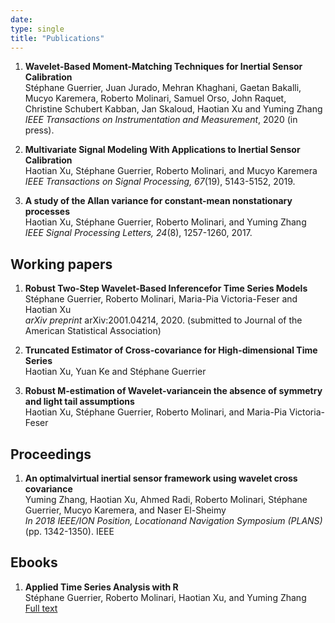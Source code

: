 ```yaml
---
date: 
type: single
title: "Publications"
---
```


1. **Wavelet-Based Moment-Matching Techniques for Inertial Sensor Calibration**<br/>
Stéphane Guerrier, Juan Jurado, Mehran Khaghani, Gaetan Bakalli, Mucyo Karemera, Roberto Molinari, Samuel Orso, John Raquet, Christine Schubert Kabban, Jan Skaloud, Haotian Xu and Yuming Zhang <br/>
 *IEEE Transactions on Instrumentation and Measurement*, 2020 (in press). 

2. **Multivariate Signal Modeling With Applications to Inertial Sensor Calibration**<br/>
Haotian Xu, Stéphane Guerrier, Roberto Molinari, and Mucyo Karemera<br/>
*IEEE Transactions on Signal Processing, 67*(19), 5143-5152, 2019.

3. **A study of the Allan variance for constant-mean nonstationary processes**<br/>
Haotian Xu, Stéphane Guerrier, Roberto Molinari, and Yuming Zhang<br/>
*IEEE Signal Processing Letters, 24*(8), 1257-1260, 2017.

## Working papers
1. **Robust Two-Step Wavelet-Based Inferencefor Time Series Models**<br/>
Stéphane Guerrier, Roberto Molinari, Maria-Pia Victoria-Feser and Haotian Xu<br/>
*arXiv preprint* arXiv:2001.04214, 2020. (submitted to Journal of the American Statistical Association)

2. **Truncated Estimator of Cross-covariance for High-dimensional Time Series**<br/>
Haotian Xu, Yuan Ke and Stéphane Guerrier

3. **Robust M-estimation of Wavelet-variancein the absence of symmetry and light tail assumptions**<br/>
Haotian Xu, Stéphane Guerrier, Roberto Molinari, and Maria-Pia Victoria-Feser

## Proceedings
1. **An optimalvirtual inertial sensor framework using wavelet cross covariance**<br/>
Yuming Zhang, Haotian Xu, Ahmed Radi, Roberto Molinari, Stéphane Guerrier, Mucyo Karemera, and Naser El-Sheimy<br/>
*In 2018 IEEE/ION Position, Locationand Navigation Symposium (PLANS)* (pp. 1342-1350). IEEE

## Ebooks
1. **Applied Time  Series Analysis with R**<br/>
Stéphane Guerrier,  Roberto Molinari, Haotian Xu, and Yuming Zhang<br/>
[Full text](https://smac-group.github.io/ts/)